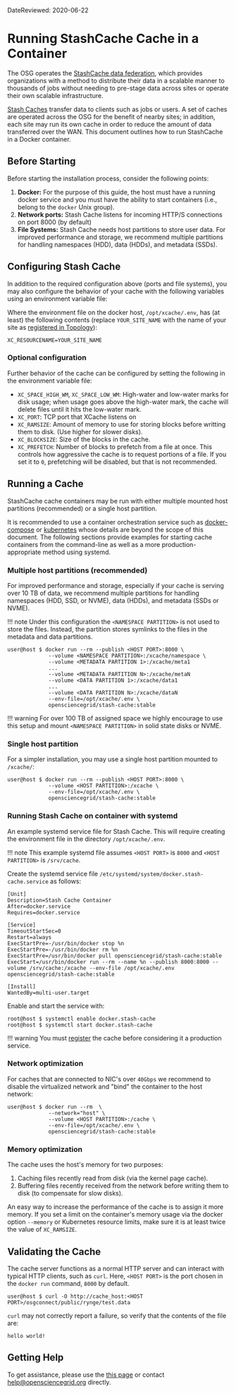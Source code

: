 DateReviewed: 2020-06-22

Running StashCache Cache in a Container
=======================================

The OSG operates the [StashCache data federation](/data/stashcache/overview), which
provides organizations with a method to distribute their data in a scalable manner to thousands of jobs without needing
to pre-stage data across sites or operate their own scalable infrastructure.

[Stash Caches](/data/stashcache/install-cache) transfer data to clients such as jobs or users.
A set of caches are operated across the OSG for the benefit of nearby sites;
in addition, each site may run its own cache in order to reduce the amount of data transferred over the WAN.
This document outlines how to run StashCache in a Docker container.

Before Starting
---------------

Before starting the installation process, consider the following points:

1. **Docker:** For the purpose of this guide, the host must have a running docker service
   and you must have the ability to start containers (i.e., belong to the `docker` Unix group).
1. **Network ports:** Stash Cache listens for incoming HTTP/S connections on port 8000 (by default)
1. **File Systems:** Stash Cache needs host partitions to store user data.
   For improved performance and storage, we recommend multiple partitions for handling namespaces (HDD), data (HDDs),
   and metadata (SSDs).

Configuring Stash Cache
-----------------------

In addition to the required configuration above (ports and file systems),
you may also configure the behavior of your cache with the following variables using an environment variable file:

Where the environment file on the docker host, `/opt/xcache/.env`, has (at least) the following contents
(replace `YOUR_SITE_NAME` with the name of your site as
[registered in Topology](/data/stashcache/install-cache#registering-the-cache)):

```file
XC_RESOURCENAME=YOUR_SITE_NAME
```

### Optional configuration ###

Further behavior of the cache can be configured by setting the following in the environment variable file:

- `XC_SPACE_HIGH_WM`, `XC_SPACE_LOW_WM`: High-water and low-water marks for disk usage;
      when usage goes above the high-water mark, the cache will delete files until it hits the low-water mark.
- `XC_PORT`: TCP port that XCache listens on
- `XC_RAMSIZE`: Amount of memory to use for storing blocks before writting them to disk. (Use higher for slower disks).
- `XC_BLOCKSIZE`: Size of the blocks in the cache.
- `XC_PREFETCH`: Number of blocks to prefetch from a file at once.
       This controls how aggressive the cache is to request portions of a file.
       If you set it to `0`, prefetching will be disabled, but that is not recommended.


Running a Cache
---------------

StashCache cache containers  may be run with either multiple mounted host partitions (recommended) or a single host
partition.

It is recommended to use a container orchestration service such as [docker-compose](https://docs.docker.com/compose/)
or [kubernetes](https://kubernetes.io/) whose details are beyond the scope of this document.
The following sections provide examples for starting cache containers from the command-line as well as a more
production-appropriate method using systemd.

### Multiple host partitions (recommended) ###

For improved performance and storage,
especially if your cache is serving over 10 TB of data,
we recommend multiple partitions for handling namespaces (HDD, SSD, or NVME), data (HDDs), and metadata (SSDs or NVME).

!!! note
    Under this configuration the `<NAMESPACE PARTITION>` is not used to store the files.
    Instead, the partition stores symlinks to the files in the metadata and data partitions.

```console
user@host $ docker run --rm --publish <HOST PORT>:8000 \
             --volume <NAMESPACE PARTITION>:/xcache/namespace \
             --volume <METADATA PARTITION 1>:/xcache/meta1
             ...
             --volume <METADATA PARTITION N>:/xcache/metaN
             --volume <DATA PARTITION 1>:/xcache/data1
             ...
             --volume <DATA PARTITION N>:/xcache/dataN
             --env-file=/opt/xcache/.env \
             opensciencegrid/stash-cache:stable
```

!!! warning
    For over 100 TB of assigned space we highly encourage to use this setup and mount `<NAMESPACE PARTITION>` in
    solid state disks or NVME.

### Single host partition ###

For a simpler installation, you may use a single host partition mounted to `/xcache/`:

```console
user@host $ docker run --rm --publish <HOST PORT>:8000 \
             --volume <HOST PARTITION>:/xcache \
             --env-file=/opt/xcache/.env \
             opensciencegrid/stash-cache:stable
```

### Running Stash Cache on container with systemd

An example systemd service file for Stash Cache.
This will require creating the environment file in the directory `/opt/xcache/.env`. 

!!! note
    This example systemd file assumes `<HOST PORT>` is `8000` and  `<HOST PARTITION>` is `/srv/cache`.

Create the systemd service file `/etc/systemd/system/docker.stash-cache.service` as follows:

```file
[Unit]
Description=Stash Cache Container
After=docker.service
Requires=docker.service

[Service]
TimeoutStartSec=0
Restart=always
ExecStartPre=-/usr/bin/docker stop %n
ExecStartPre=-/usr/bin/docker rm %n
ExecStartPre=/usr/bin/docker pull opensciencegrid/stash-cache:stable
ExecStart=/usr/bin/docker run --rm --name %n --publish 8000:8000 --volume /srv/cache:/xcache --env-file /opt/xcache/.env opensciencegrid/stash-cache:stable

[Install]
WantedBy=multi-user.target
```

Enable and start the service with:

```console
root@host $ systemctl enable docker.stash-cache
root@host $ systemctl start docker.stash-cache
```

!!! warning
    You must [register](/data/stashcache/install-cache/#registering-the-cache) the cache before considering it a
    production service.



### Network optimization ###

For caches that are connected to NIC's over `40Gbps` we recommend to disable the virtualized network and "bind" the
container to the host network:

```console
user@host $ docker run --rm  \
             --network="host" \
             --volume <HOST PARTITION>:/cache \
             --env-file=/opt/xcache/.env \
             opensciencegrid/stash-cache:stable
```

### Memory optimization ###

The cache uses the host's memory for two purposes:

1. Caching files recently read from disk (via the kernel page cache).
1. Buffering files recently received from the network before writing them to disk (to compensate for slow disks).

An easy way to increase the performance of the cache is to assign it more memory.
If you set a limit on the container's memory usage via the docker option `--memory` or Kubernetes resource limits,
make sure it is at least twice the value of `XC_RAMSIZE`.

Validating the Cache
---------------------

The cache server functions as a normal HTTP server and can interact with typical HTTP clients, such as `curl`.
Here, `<HOST PORT>` is the port chosen in the `docker run` command, `8000` by default.


```console
user@host $ curl -O http://cache_host:<HOST PORT>/osgconnect/public/rynge/test.data
```

`curl` may not correctly report a failure, so verify that the contents of the file are:
```
hello world!
```

Getting Help
------------

To get assistance, please use the [this page](/common/help) or contact <help@opensciencegrid.org> directly.
